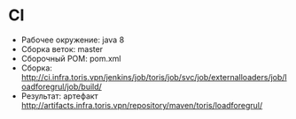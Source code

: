 # CI

- Рабочее окружение: java 8
- Сборка веток: master
- Сборочный POM: pom.xml
- Сборка: http://ci.infra.toris.vpn/jenkins/job/toris/job/svc/job/externalloaders/job/loadforegrul/job/build/
- Результат: артефакт http://artifacts.infra.toris.vpn/repository/maven/toris/loadforegrul/